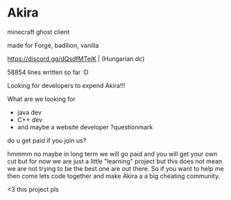 # Akira
minecraft ghost client

made for Forge, badilion, vanilla

https://discord.gg/dQsdfMTejK | (Hungarian dc)

58854 lines written so far :D

Looking for developers to expend Akira!!!

What are we looking for

- java dev
- C++ dev 
- and maybe a website developer ?questionmark

do u get paid if you join us?

hmmmm no maybe in long term we will go paid and you will get your own cut but for now we are just a little "learning" project but this does not mean we are not trying to be the best one are out there. So if you want to help me then come lets code together and make Akira a a big cheating community.


<3 this project pls
